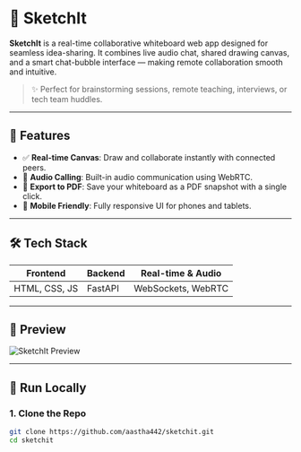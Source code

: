 # 🎨 SketchIt

**SketchIt** is a real-time collaborative whiteboard web app designed for seamless idea-sharing. It combines live audio chat, shared drawing canvas, and a smart chat-bubble interface — making remote collaboration smooth and intuitive.

> ✨ Perfect for brainstorming sessions, remote teaching, interviews, or tech team huddles.

---

## 🚀 Features

- ✅ **Real-time Canvas**: Draw and collaborate instantly with connected peers.
- 🎤 **Audio Calling**: Built-in audio communication using WebRTC.
- 📄 **Export to PDF**: Save your whiteboard as a PDF snapshot with a single click.
- 📱 **Mobile Friendly**: Fully responsive UI for phones and tablets.

---

## 🛠️ Tech Stack

| Frontend     | Backend     | Real-time & Audio |
|--------------|-------------|------------------|
| HTML, CSS, JS | FastAPI     | WebSockets, WebRTC |

---

## 📸 Preview

![SketchIt Preview](https://github.com/aastha442/sketchit/assets/preview.gif) 

---

## 🧪 Run Locally

### 1. Clone the Repo
```bash
git clone https://github.com/aastha442/sketchit.git
cd sketchit
